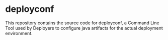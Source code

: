 # deployconf
This repository contains the source code for deployconf, a Command Line Tool
used by Deployers to configure java artifacts for the actual deployment
environment.
